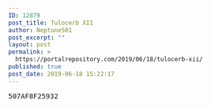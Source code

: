 ```yaml
---
ID: 12879
post_title: Tulocerb XII
author: Neptune501
post_excerpt: ""
layout: post
permalink: >
  https://portalrepository.com/2019/06/18/tulocerb-xii/
published: true
post_date: 2019-06-18 15:22:17
---
```

<pre>507AF8F25932</pre>